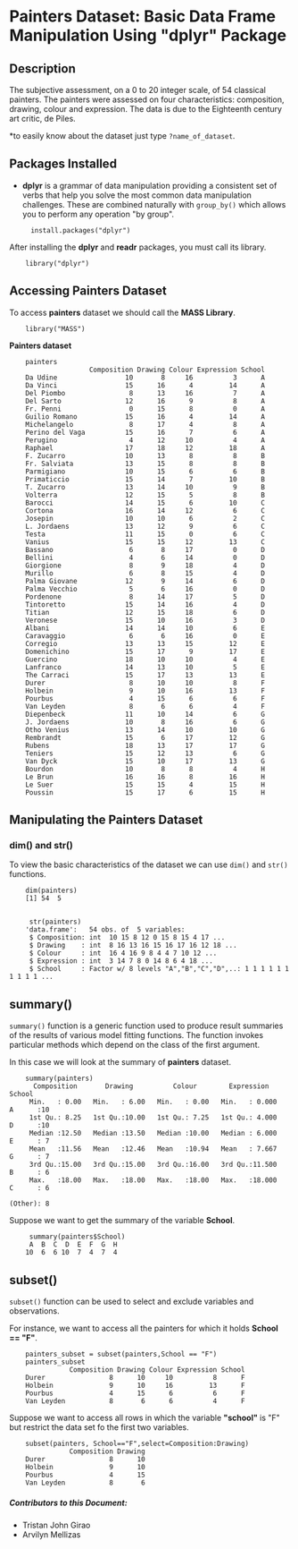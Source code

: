 # Painters Dataset: Basic Data Frame Manipulation Using "dplyr" Package

## Description
The subjective assessment, on a 0 to 20 integer scale, of 54 classical painters. The painters were assessed on four characteristics: composition, drawing, colour and expression. The data is due to the Eighteenth century art critic, de Piles.

*to easily know about the dataset just type `?name_of_dataset`.

## Packages Installed

- **dplyr** is a grammar of data manipulation providing a consistent set of verbs that help you solve the most common data manipulation challenges. These are combined naturally with `group_by()` which allows you to perform any operation "by group".

        install.packages("dplyr")

After installing the **dplyr** and **readr** packages, you must call its library.

        library("dplyr")


## Accessing Painters Dataset
To access **painters** dataset we should call the **MASS Library**.

        library("MASS")

**Painters dataset**

        painters
                        Composition Drawing Colour Expression School
        Da Udine                 10       8     16          3      A
        Da Vinci                 15      16      4         14      A
        Del Piombo                8      13     16          7      A
        Del Sarto                12      16      9          8      A
        Fr. Penni                 0      15      8          0      A
        Guilio Romano            15      16      4         14      A
        Michelangelo              8      17      4          8      A
        Perino del Vaga          15      16      7          6      A
        Perugino                  4      12     10          4      A
        Raphael                  17      18     12         18      A
        F. Zucarro               10      13      8          8      B
        Fr. Salviata             13      15      8          8      B
        Parmigiano               10      15      6          6      B
        Primaticcio              15      14      7         10      B
        T. Zucarro               13      14     10          9      B
        Volterra                 12      15      5          8      B
        Barocci                  14      15      6         10      C
        Cortona                  16      14     12          6      C
        Josepin                  10      10      6          2      C
        L. Jordaens              13      12      9          6      C
        Testa                    11      15      0          6      C
        Vanius                   15      15     12         13      C
        Bassano                   6       8     17          0      D
        Bellini                   4       6     14          0      D
        Giorgione                 8       9     18          4      D
        Murillo                   6       8     15          4      D
        Palma Giovane            12       9     14          6      D
        Palma Vecchio             5       6     16          0      D
        Pordenone                 8      14     17          5      D
        Tintoretto               15      14     16          4      D
        Titian                   12      15     18          6      D
        Veronese                 15      10     16          3      D
        Albani                   14      14     10          6      E
        Caravaggio                6       6     16          0      E
        Corregio                 13      13     15         12      E
        Domenichino              15      17      9         17      E
        Guercino                 18      10     10          4      E
        Lanfranco                14      13     10          5      E
        The Carraci              15      17     13         13      E
        Durer                     8      10     10          8      F
        Holbein                   9      10     16         13      F
        Pourbus                   4      15      6          6      F
        Van Leyden                8       6      6          4      F
        Diepenbeck               11      10     14          6      G
        J. Jordaens              10       8     16          6      G
        Otho Venius              13      14     10         10      G
        Rembrandt                15       6     17         12      G
        Rubens                   18      13     17         17      G
        Teniers                  15      12     13          6      G
        Van Dyck                 15      10     17         13      G
        Bourdon                  10       8      8          4      H
        Le Brun                  16      16      8         16      H
        Le Suer                  15      15      4         15      H
        Poussin                  15      17      6         15      H

## Manipulating the Painters Dataset 

### dim() and str()
To view the basic characteristics of the dataset we can use `dim()` and `str()` functions.

        dim(painters)
        [1] 54  5
        
        
         str(painters)
        'data.frame':   54 obs. of  5 variables:
         $ Composition: int  10 15 8 12 0 15 8 15 4 17 ...
         $ Drawing    : int  8 16 13 16 15 16 17 16 12 18 ...
         $ Colour     : int  16 4 16 9 8 4 4 7 10 12 ...
         $ Expression : int  3 14 7 8 0 14 8 6 4 18 ...
         $ School     : Factor w/ 8 levels "A","B","C","D",..: 1 1 1 1 1 1 1 1 1 1 ...
         
## summary()
`summary()` function is a generic function used to produce result summaries of the results of various model fitting functions. The function invokes particular methods which depend on the class of the first argument. 

In this case we will look at the summary of **painters** dataset.

        summary(painters)
          Composition       Drawing          Colour        Expression         School  
         Min.   : 0.00   Min.   : 6.00   Min.   : 0.00   Min.   : 0.000   A      :10  
         1st Qu.: 8.25   1st Qu.:10.00   1st Qu.: 7.25   1st Qu.: 4.000   D      :10  
         Median :12.50   Median :13.50   Median :10.00   Median : 6.000   E      : 7  
         Mean   :11.56   Mean   :12.46   Mean   :10.94   Mean   : 7.667   G      : 7  
         3rd Qu.:15.00   3rd Qu.:15.00   3rd Qu.:16.00   3rd Qu.:11.500   B      : 6  
         Max.   :18.00   Max.   :18.00   Max.   :18.00   Max.   :18.000   C      : 6  
                                                                          (Other): 8  

Suppose we want to get the summary of the variable **School**.

         summary(painters$School)
         A  B  C  D  E  F  G  H 
        10  6  6 10  7  4  7  4 
       

## subset()
`subset()` function can be used to select and exclude variables and observations.

For instance, we want to access all the painters for which it holds **School == "F"**.

        painters_subset = subset(painters,School == "F")
        painters_subset
                   Composition Drawing Colour Expression School
        Durer                8      10     10          8      F
        Holbein              9      10     16         13      F
        Pourbus              4      15      6          6      F
        Van Leyden           8       6      6          4      F
                
Suppose we want to access all rows in which the variable **"school"** is "F" but restrict the data set fo the first two variables.

        subset(painters, School=="F",select=Composition:Drawing)
                   Composition Drawing
        Durer                8      10
        Holbein              9      10
        Pourbus              4      15
        Van Leyden           8       6
        

##### Contributors to this Document:

- Tristan John Girao
- Arvilyn Mellizas

        
        
